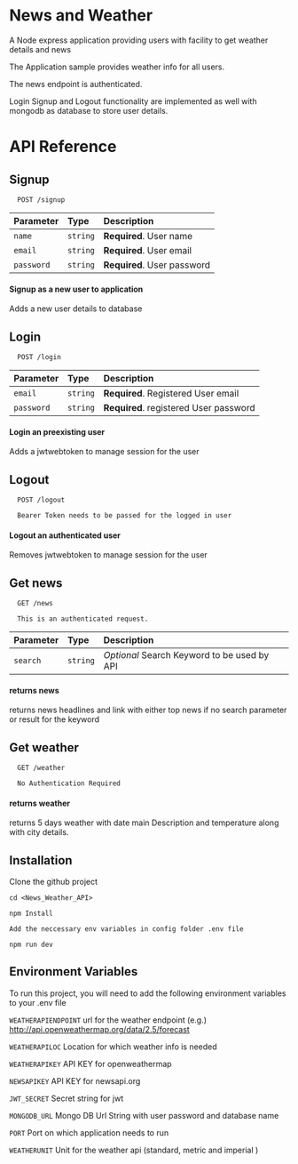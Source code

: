 
# News and Weather 

A Node express application providing users with facility to get weather details and news

The Application sample provides weather info for all users.

The news endpoint is authenticated.

Login Signup and Logout functionality are implemented as well with mongodb as database to store user details.

# API Reference



## Signup
```http
  POST /signup
```

| Parameter | Type     | Description                            |
| :-------- | :------- | :-------------------------             |
| `name`    | `string` | **Required**.  User name               |
| `email`   | `string` | **Required**.  User email              |
| `password`| `string` | **Required**.  User password           |

#### Signup as a new user to application
Adds a new user details to database

## Login 

```http
  POST /login
```

| Parameter | Type     | Description                            |
| :-------- | :------- | :-------------------------             |
| `email`   | `string` | **Required**. Registered User email    |
| `password`| `string` | **Required**. registered User password |

#### Login an preexisting user
Adds a jwtwebtoken to manage session for the user


## Logout 

```http
  POST /logout

  Bearer Token needs to be passed for the logged in user 
```


#### Logout an authenticated user
Removes jwtwebtoken to manage session for the user




## Get news

```http
  GET /news
  
  This is an authenticated request.
```


  | Parameter     | Type     | Description                                      |
| :--------       | :------- | :------------------------------------------------|
| `search`        | `string` | *Optional*  Search Keyword to be used by API     |

#### returns news

returns news headlines and link with either top news if no search parameter
or result for the keyword 

## Get weather

```http
  GET /weather

  No Authentication Required
```
 
#### returns weather

returns 5 days weather with date main Description and temperature along with city details.
## Installation

Clone the  github project

```
cd <News_Weather_API>

npm Install

Add the neccessary env variables in config folder .env file

npm run dev

```
    
## Environment Variables

To run this project, you will need to add the following environment variables to your .env file

`WEATHERAPIENDPOINT` url for the weather endpoint (e.g.) http://api.openweathermap.org/data/2.5/forecast

`WEATHERAPILOC` Location for which weather info is needed

`WEATHERAPIKEY` API KEY for openweathermap

`NEWSAPIKEY` API KEY for newsapi.org

`JWT_SECRET` Secret string for jwt
 
`MONGODB_URL` Mongo DB Url String with user password and database name

`PORT` Port on which application needs to run

`WEATHERUNIT` Unit for the weather api (standard, metric and imperial )
